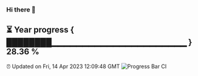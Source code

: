 ### Hi there 👋
⏳ Year progress { ████████▁▁▁▁▁▁▁▁▁▁▁▁▁▁▁▁▁▁▁▁▁▁ } 28.36 %
---
⏰ Updated on Fri, 14 Apr 2023 12:09:48 GMT
![Progress Bar CI](https://github.com/Moyi321/Moyi321/workflows/Progress%20Bar%20CI/badge.svg)
